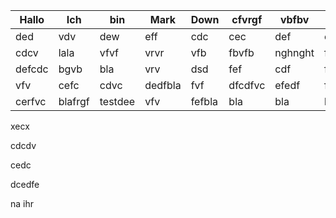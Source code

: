 | Hallo  | Ich     | bin     | Mark    | Down   | cfvrgf  | vbfbv   | ce  |
| ------ | ------- | ------- | ------- | ------ | ------- | ------- | --- |
| ded    | vdv     | dew     | eff     | cdc    | cec     | def     | cef |
| cdcv   | lala    | vfvf    | vrvr    | vfb    | fbvfb   | nghnght | fef |
| defcdc | bgvb    | bla     | vrv     | dsd    | fef     | cdf     | fef |
| vfv    | cefc    | cdvc    | dedfbla | fvf    | dfcdfvc | efedf   | fef |
| cerfvc | blafrgf | testdee | vfv     | fefbla | bla     | bla     | bla |

xecx

cdcdv

cedc

dcedfe



na ihr
